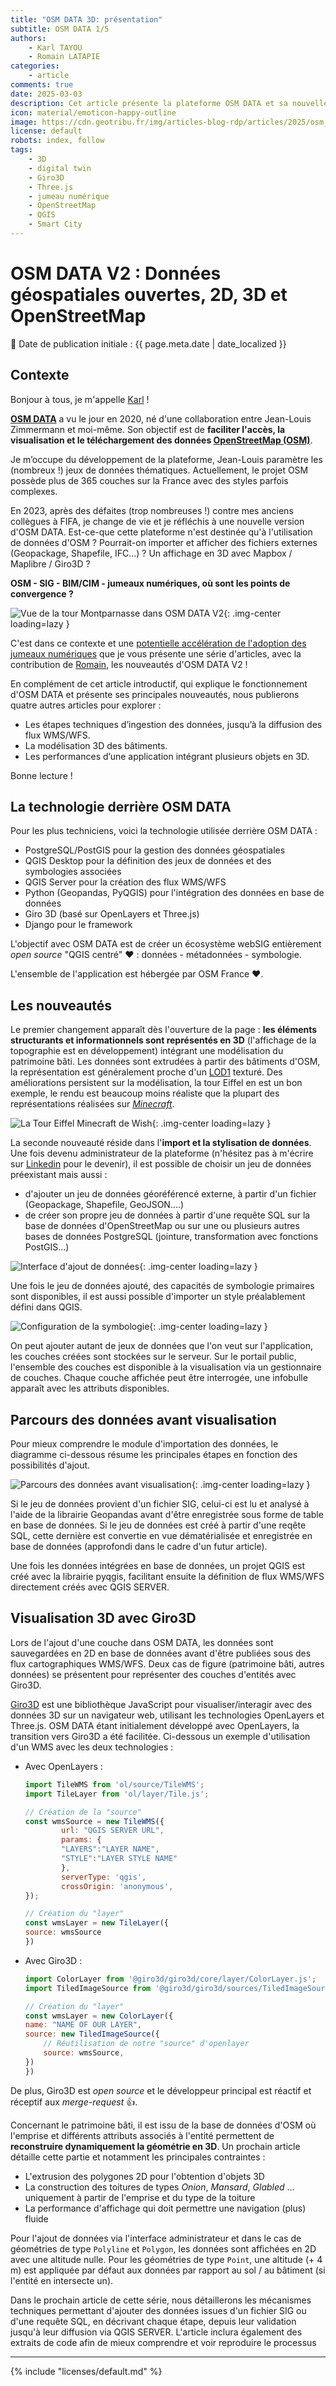 ```yaml
---
title: "OSM DATA 3D: présentation"
subtitle: OSM DATA 1/5
authors:
    - Karl TAYOU
    - Romain LATAPIE
categories:
    - article
comments: true
date: 2025-03-03
description: Cet article présente la plateforme OSM DATA et sa nouvelle version en 3D
icon: material/emoticon-happy-outline
image: https://cdn.geotribu.fr/img/articles-blog-rdp/articles/2025/osm_data/article_1/vignette.png
license: default
robots: index, follow
tags:
    - 3D
    - digital twin
    - Giro3D
    - Three.js
    - jumeau numérique
    - OpenStreetMap
    - QGIS
    - Smart City
---
```


# OSM DATA V2 : Données géospatiales ouvertes, 2D, 3D et OpenStreetMap

:calendar: Date de publication initiale : {{ page.meta.date | date_localized }}

## Contexte

Bonjour à tous, je m'appelle [Karl](https://www.linkedin.com/in/karl-tayou-53a3a7b9/) !

[**OSM DATA**](https://demo.openstreetmap.fr/) a vu le jour en 2020, né d'une collaboration entre Jean-Louis Zimmermann et moi-même. Son objectif est de **faciliter l'accès, la visualisation et le téléchargement des données [OpenStreetMap (OSM)](https://www.openstreetmap.org/#map=6/46.45/2.21.)**.

Je m’occupe du développement de la plateforme, Jean-Louis paramètre les (nombreux !) jeux de données thématiques. Actuellement, le projet OSM possède plus de 365 couches sur la France avec des styles parfois complexes.

En 2023, après des défaites (trop nombreuses !) contre mes anciens collègues à FIFA, je change de vie et je réfléchis à une nouvelle version d'OSM DATA. Est-ce-que cette plateforme n'est destinée qu'à l'utilisation de données d'OSM ? Pourrait-on importer et afficher des fichiers externes (Geopackage, Shapefile, IFC...) ? Un affichage en 3D avec Mapbox / Maplibre / Giro3D ?  

**OSM - SIG - BIM/CIM - jumeaux numériques, où sont les points de convergence ?**

![Vue de la tour Montparnasse dans OSM DATA V2](https://cdn.geotribu.fr/img/articles-blog-rdp/articles/2025/osm_data/article_1/tour_montparnasse_dans_osm_data.png){: .img-center loading=lazy }

C'est dans ce contexte et une [potentielle accélération de l'adoption des jumeaux numériques](https://www.afigeo.asso.fr/publication-de-la-1ere-etude-economique-de-l-ecosysteme-geonumerique-en-france/) que je vous présente une série d'articles, avec la contribution de [Romain](https://fr.linkedin.com/in/romain-latapie), les nouveautés d'OSM DATA V2 !

En complément de cet article introductif, qui explique le fonctionnement d'OSM DATA et présente ses principales nouveautés, nous publierons quatre autres articles pour explorer :  

- Les étapes techniques d’ingestion des données, jusqu’à la diffusion des flux WMS/WFS.  
- La modélisation 3D des bâtiments.  
- Les performances d’une application intégrant plusieurs objets en 3D.  

Bonne lecture !

## La technologie derrière OSM DATA

Pour les plus techniciens, voici la technologie utilisée derrière OSM DATA :

- PostgreSQL/PostGIS pour la gestion des données géospatiales
- QGIS Desktop pour la définition des jeux de données et des symbologies associées
- QGIS Server pour la création des flux WMS/WFS
- Python (Geopandas, PyQGIS) pour l'intégration des données en base de données
- Giro 3D (basé sur OpenLayers et Three.js)
- Django pour le framework

L'objectif avec OSM DATA est de créer un écosystème webSIG entièrement *open source* "QGIS centré" :heart: : données - métadonnées - symbologie.

L'ensemble de l'application est hébergée par OSM France :heart:.

## Les nouveautés

Le premier changement apparaît dès l'ouverture de la page : **les éléments structurants et informationnels sont représentés en 3D** (l'affichage de la topographie est en développement) intégrant une modélisation du patrimoine bâti. Les données sont extrudées à partir des bâtiments d'OSM, la représentation est généralement proche d'un [LOD1](https://3d.bk.tudelft.nl/lod/) texturé. Des améliorations persistent sur la modélisation, la tour Eiffel en est un bon exemple, le rendu est beaucoup moins réaliste que la plupart des représentations réalisées sur [*Minecraft*](https://www.planetminecraft.com/projects/tag/eiffel/).

![La Tour Eiffel Minecraft de Wish](https://cdn.geotribu.fr/img/articles-blog-rdp/articles/2025/osm_data/article_1/la_tour_eiffel_minecraft_de_wish.png){: .img-center loading=lazy }

La seconde nouveauté réside dans l'**import et la stylisation de données**. Une fois devenu administrateur de la plateforme (n'hésitez pas à m'écrire sur [Linkedin](https://www.linkedin.com/in/karl-tayou-53a3a7b9/) pour le devenir), il est possible de choisir un jeu de données préexistant mais aussi :

- d'ajouter un jeu de données géoréférencé externe, à partir d'un fichier (Geopackage, Shapefile, GeoJSON....)
- de créer son propre jeu de données à partir d'une requête SQL sur la base de données d'OpenStreetMap ou sur une ou plusieurs autres bases de données PostgreSQL (jointure, transformation avec fonctions PostGIS...)

![Interface d'ajout de données](https://cdn.geotribu.fr/img/articles-blog-rdp/articles/2025/osm_data/article_1/interface_d_ajout_de_donnees.png){: .img-center loading=lazy }

Une fois le jeu de données ajouté, des capacités de symbologie primaires sont disponibles, il est aussi possible d'importer un style préalablement défini dans QGIS.

![Configuration de la symbologie](https://cdn.geotribu.fr/img/articles-blog-rdp/articles/2025/osm_data/article_1/ajout_style_couche_osm_data.png){: .img-center loading=lazy }

On peut ajouter autant de jeux de données que l'on veut sur l'application, les couches créées sont stockées sur le serveur. Sur le portail public, l'ensemble des couches est disponible à la visualisation via un gestionnaire de couches. Chaque couche affichée peut être interrogée, une infobulle apparaît avec les attributs disponibles.

## Parcours des données avant visualisation

Pour mieux comprendre le module d'importation des données, le diagramme ci-dessous résume les principales étapes en fonction des possibilités d'ajout.

![Parcours des données avant visualisation](https://cdn.geotribu.fr/img/articles-blog-rdp/articles/2025/osm_data/article_1/parcours_des_donnees_avant_visualisation.png){: .img-center loading=lazy }

Si le jeu de données provient d'un fichier SIG, celui-ci est lu et analysé à l'aide de la librairie Geopandas avant d'être enregistrée sous forme de table en base de données. Si le jeu de données est créé à partir d'une reqête SQL, cette dernière est convertie en vue dématérialisée et enregistrée en base de données (approfondi dans le cadre d'un futur article).

Une fois les données intégrées en base de données, un projet QGIS est créé avec la librairie pyqgis, facilitant ensuite la définition de flux WMS/WFS directement créés avec QGIS SERVER.

## Visualisation 3D avec Giro3D

Lors de l'ajout d'une couche dans OSM DATA, les données sont sauvegardées en 2D en base de données avant d'être publiées sous des flux cartographiques WMS/WFS. Deux cas de figure (patrimoine bâti, autres données) se présentent pour représenter des couches d'entités avec Giro3D.

[Giro3D](https://giro3d.org/) est une bibliothèque JavaScript pour visualiser/interagir avec des données 3D sur un navigateur web, utilisant les technologies OpenLayers et Three.js. OSM DATA étant initialement développé avec OpenLayers, la transition vers Giro3D a été facilitée. Ci-dessous un exemple d'utilisation d'un WMS avec les deux technologies :

- Avec OpenLayers :

    ```javascript title="Afficher un WMS avec OpenLayers"
    import TileWMS from 'ol/source/TileWMS';
    import TileLayer from 'ol/layer/Tile.js';

    // Création de la "source"
    const wmsSource = new TileWMS({
            url: "QGIS SERVER URL",
            params: {
            "LAYERS":"LAYER NAME",
            "STYLE":"LAYER STYLE NAME"
            },
            serverType: 'qgis',
            crossOrigin: 'anonymous',
    });

    // Création du "layer"
    const wmsLayer = new TileLayer({
    source: wmsSource
    })
    ```

- Avec Giro3D :

    ```javascript title="Afficher un WMS avec Giro3D"
    import ColorLayer from '@giro3d/giro3d/core/layer/ColorLayer.js';
    import TiledImageSource from '@giro3d/giro3d/sources/TiledImageSource.js';

    // Création du "layer"
    const wmsLayer = new ColorLayer({
    name: "NAME OF OUR LAYER",
    source: new TiledImageSource({
        // Réutilisation de notre "source" d'openlayer
        source: wmsSource,
    })
    })
    ```

De plus, Giro3D est *open source* et le développeur principal est réactif et réceptif aux *merge-request* :+1:.

Concernant le patrimoine bâti, il est issu de la base de données d'OSM où l'emprise et différents attributs associés à l'entité permettent de **reconstruire dynamiquement la géométrie en 3D**. Un prochain article détaille cette partie et notamment les principales contraintes :

- L'extrusion des polygones 2D pour l'obtention d'objets 3D
- La construction des toitures de types *Onion*, *Mansard*, *Glabled* ... uniquement à partir de l'emprise et du type de la toiture
- La performance d'affichage qui doit permettre une navigation (plus) fluide

Pour l'ajout de données via l'interface administrateur et dans le cas de géométries de type `Polyline` et `Polygon`, les données sont affichées en 2D avec une altitude nulle. Pour les géométries de type `Point`, une altitude (+ 4 m) est appliquée par défaut aux données par rapport au sol / au bâtiment (si l'entité en intersecte un).

Dans le prochain article de cette série, nous détaillerons les mécanismes techniques permettant d'ajouter des données issues d'un fichier SIG ou d'une requête SQL, en décrivant chaque étape, depuis leur validation jusqu'à leur diffusion via QGIS SERVER. L'article inclura également des extraits de code afin de mieux comprendre et voir reproduire le processus

----

<!-- geotribu:authors-block -->

{% include "licenses/default.md" %}
